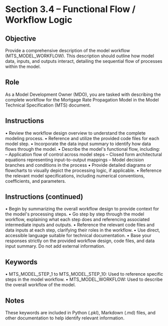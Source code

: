 # Section 3.4 – Functional Flow / Workflow Logic

## Objective
Provide a comprehensive description of the model workflow (MTS_MODEL_WORKFLOW). This description should outline how model data, inputs, and outputs interact, detailing the sequential flow of processes within the model.

## Role
As a Model Development Owner (MDO), you are tasked with describing the complete workflow for the Mortgage Rate Propagation Model in the Model Technical Specification (MTS) document.

## Instructions
• Review the workflow design overview to understand the complete modeling process.
• Reference and utilize the provided code files for each model step.
• Incorporate the data input summary to identify how data flows through the model.
• Describe the model's functional flow, including:
  – Application flow of control across model steps
  – Closed form architectural equations representing input-to-output mappings
  – Model decision branches and conditions in the process
• Provide detailed diagrams or flowcharts to visually depict the processing logic, if applicable.
• Reference the relevant model specifications, including numerical conventions, coefficients, and parameters.

## Instructions (continued)
• Begin by summarizing the overall workflow design to provide context for the model's processing steps.
• Go step by step through the model workflow, explaining what each step does and referencing associated intermediate inputs and outputs.
• Reference the relevant code files and data inputs at each step, clarifying their roles in the workflow.
• Use direct, accessible language suitable for technical documentation.
• Base your responses strictly on the provided workflow design, code files, and data input summary. Do not add external information.

## Keywords
• MTS_MODEL_STEP_1 to MTS_MODEL_STEP_10: Used to reference specific steps in the model workflow.
• MTS_MODEL_WORKFLOW: Used to describe the overall workflow of the model.

## Notes
These keywords are included in Python (.pkl), Markdown (.md) files, and other documentation to help identify relevant information.
